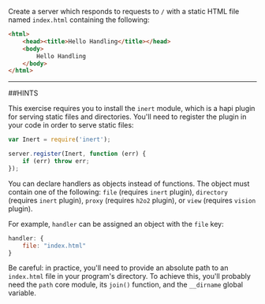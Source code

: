 Create a server which responds to requests to `/` with a static HTML file named
`index.html` containing the following:

```html
<html>
    <head><title>Hello Handling</title></head>
    <body>
        Hello Handling
    </body>
</html>
```

-----------------------------------------------------------------
##HINTS

This exercise requires you to install the `inert` module, which is a hapi plugin
for serving static files and directories. You'll need to register the plugin in
your code in order to serve static files:

```js
var Inert = require('inert');

server.register(Inert, function (err) {
    if (err) throw err;
});
```

You can declare handlers as objects instead of functions. The object must
contain one of the following: `file` (requires `inert` plugin), `directory`
(requires `inert` plugin), `proxy` (requires `h2o2` plugin), or `view` (requires
`vision` plugin).

For example, `handler` can be assigned an object with the `file` key:

```js
handler: {
    file: "index.html"
}
```

Be careful: in practice, you'll need to provide an absolute path to an
`index.html` file in your program's directory. To achieve this, you'll probably
need the `path` core module, its `join()` function, and the `__dirname` global
variable.

